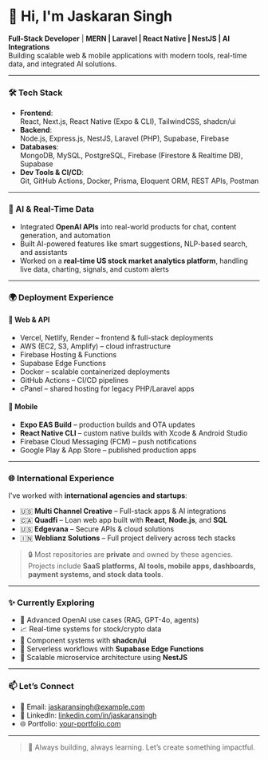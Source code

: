 # 👋 Hi, I'm Jaskaran Singh

**Full-Stack Developer** | **MERN | Laravel | React Native | NestJS | AI Integrations**  
Building scalable web & mobile applications with modern tools, real-time data, and integrated AI solutions.

---

### 🛠 Tech Stack

- **Frontend**:  
  React, Next.js, React Native (Expo & CLI), TailwindCSS, shadcn/ui  
- **Backend**:  
  Node.js, Express.js, NestJS, Laravel (PHP), Supabase, Firebase  
- **Databases**:  
  MongoDB, MySQL, PostgreSQL, Firebase (Firestore & Realtime DB), Supabase  
- **Dev Tools & CI/CD**:  
  Git, GitHub Actions, Docker, Prisma, Eloquent ORM, REST APIs, Postman

---

### 🤖 AI & Real-Time Data

- Integrated **OpenAI APIs** into real-world products for chat, content generation, and automation  
- Built AI-powered features like smart suggestions, NLP-based search, and assistants  
- Worked on a **real-time US stock market analytics platform**, handling live data, charting, signals, and custom alerts

---

### 🌍 Deployment Experience

#### 🔗 **Web & API**
- Vercel, Netlify, Render – frontend & full-stack deployments  
- AWS (EC2, S3, Amplify) – cloud infrastructure  
- Firebase Hosting & Functions  
- Supabase Edge Functions  
- Docker – scalable containerized deployments  
- GitHub Actions – CI/CD pipelines  
- cPanel – shared hosting for legacy PHP/Laravel apps

#### 📱 **Mobile**
- **Expo EAS Build** – production builds and OTA updates  
- **React Native CLI** – custom native builds with Xcode & Android Studio  
- Firebase Cloud Messaging (FCM) – push notifications  
- Google Play & App Store – published production apps

---

### 🌐 International Experience

I've worked with **international agencies and startups**:

- 🇺🇸 **Multi Channel Creative** – Full-stack apps & AI integrations  
- 🇨🇦 **Quadfi** – Loan web app built with **React**, **Node.js**, and **SQL**  
- 🇺🇸 **Edgevana** – Secure APIs & cloud solutions  
- 🇮🇳 **Weblianz Solutions** – Full project delivery across tech stacks  

> 🔒 Most repositories are **private** and owned by these agencies.  
> Projects include **SaaS platforms, AI tools, mobile apps, dashboards, payment systems, and stock data tools**.

---

### ✨ Currently Exploring
- 🤖 Advanced OpenAI use cases (RAG, GPT-4o, agents)  
- 📈 Real-time systems for stock/crypto data  
- 🧩 Component systems with **shadcn/ui**  
- 🚀 Serverless workflows with **Supabase Edge Functions**  
- 🧠 Scalable microservice architecture using **NestJS**

---

### 📫 Let’s Connect
- 📧 Email: [jaskaransingh@example.com](mailto:jaskaransingh@example.com)
- 💼 LinkedIn: [linkedin.com/in/jaskaransingh](https://linkedin.com/in/jaskaransingh)
- 🌐 Portfolio: [your-portfolio.com](https://your-portfolio.com)

---

> 🚧 Always building, always learning. Let’s create something impactful.
